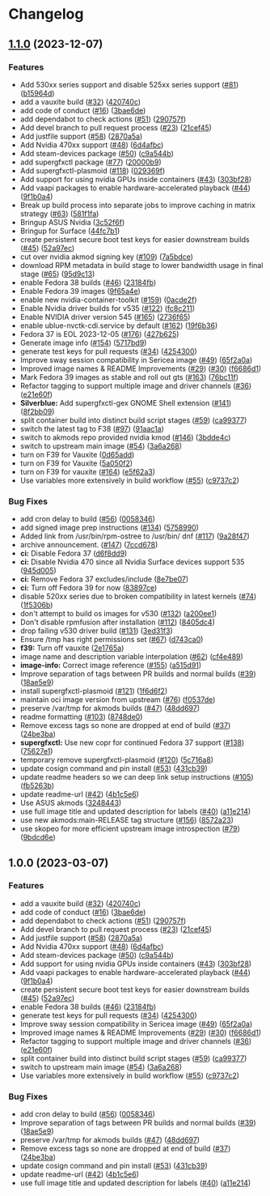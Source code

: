 # Changelog

## [1.1.0](https://github.com/ublue-os/surface-nvidia/compare/v1.0.0...v1.1.0) (2023-12-07)


### Features

* Add 530xx series support and disable 525xx series support ([#81](https://github.com/ublue-os/surface-nvidia/issues/81)) ([b15964d](https://github.com/ublue-os/surface-nvidia/commit/b15964d63c519e4771eb9bbad5233ba965d45cbd))
* add a vauxite build ([#32](https://github.com/ublue-os/surface-nvidia/issues/32)) ([420740c](https://github.com/ublue-os/surface-nvidia/commit/420740cebd61d3c4f727f8e5812bc7760b05869c))
* add code of conduct ([#16](https://github.com/ublue-os/surface-nvidia/issues/16)) ([3bae6de](https://github.com/ublue-os/surface-nvidia/commit/3bae6deda8428167370b820b84b94f571bcdea78))
* add dependabot to check actions ([#51](https://github.com/ublue-os/surface-nvidia/issues/51)) ([290757f](https://github.com/ublue-os/surface-nvidia/commit/290757f606881e0d64048d1b3cf7676c56500c15))
* Add devel branch to pull request process ([#23](https://github.com/ublue-os/surface-nvidia/issues/23)) ([21cef45](https://github.com/ublue-os/surface-nvidia/commit/21cef4521247eed7497b7d2bc3f43d26e07a8c7d))
* Add justfile support ([#58](https://github.com/ublue-os/surface-nvidia/issues/58)) ([2870a5a](https://github.com/ublue-os/surface-nvidia/commit/2870a5aaf154dd33ae1d8592dc2ad8a3e75a6021))
* Add Nvidia 470xx support ([#48](https://github.com/ublue-os/surface-nvidia/issues/48)) ([6d4afbc](https://github.com/ublue-os/surface-nvidia/commit/6d4afbc59dbc278065b7a1b483411b2dc39c347a))
* Add steam-devices package ([#50](https://github.com/ublue-os/surface-nvidia/issues/50)) ([c9a544b](https://github.com/ublue-os/surface-nvidia/commit/c9a544b6a165a349ca7d9953f8627bf01f361ca5))
* add supergfxctl package ([#77](https://github.com/ublue-os/surface-nvidia/issues/77)) ([20000b9](https://github.com/ublue-os/surface-nvidia/commit/20000b9aeab0ee5ad436ad394983dfb20baecb37))
* Add supergfxctl-plasmoid ([#118](https://github.com/ublue-os/surface-nvidia/issues/118)) ([029369f](https://github.com/ublue-os/surface-nvidia/commit/029369f836e170d7d8e15e52da1a4b03edce8a29))
* Add support for using nvidia GPUs inside containers ([#43](https://github.com/ublue-os/surface-nvidia/issues/43)) ([303bf28](https://github.com/ublue-os/surface-nvidia/commit/303bf28d71220264d979f01f7311c0abc7e9a0cc))
* Add vaapi packages to enable hardware-accelerated playback ([#44](https://github.com/ublue-os/surface-nvidia/issues/44)) ([9f1b0a4](https://github.com/ublue-os/surface-nvidia/commit/9f1b0a435655a2e252ccae55423f7a9a8749b475))
* Break up build process into separate jobs to improve caching in matrix strategy ([#63](https://github.com/ublue-os/surface-nvidia/issues/63)) ([581f1fa](https://github.com/ublue-os/surface-nvidia/commit/581f1fa78f3ff59d3405e2ab79e98960fa3d3c1e))
* Bringup ASUS Nvidia ([3c52f6f](https://github.com/ublue-os/surface-nvidia/commit/3c52f6ffba724cdd7a94b3422c6ce30e910df9d1))
* Bringup for Surface ([44fc7b1](https://github.com/ublue-os/surface-nvidia/commit/44fc7b1adf3a818c3e7d2c351b9d6f0b56b23f73))
* create persistent secure boot test keys for easier downstream builds ([#45](https://github.com/ublue-os/surface-nvidia/issues/45)) ([52a97ec](https://github.com/ublue-os/surface-nvidia/commit/52a97ec21aa21c1b33bd7ce636857de78c3fa9e6))
* cut over nvidia akmod signing key ([#109](https://github.com/ublue-os/surface-nvidia/issues/109)) ([7a5bdce](https://github.com/ublue-os/surface-nvidia/commit/7a5bdce97ceca5205b671332d0cac3491c8ef4dd))
* download RPM metadata in build stage to lower bandwidth usage in final stage ([#65](https://github.com/ublue-os/surface-nvidia/issues/65)) ([95d9c13](https://github.com/ublue-os/surface-nvidia/commit/95d9c132c2f8908d7b5e4fcf7362219286502bb4))
* enable Fedora 38 builds ([#46](https://github.com/ublue-os/surface-nvidia/issues/46)) ([23184fb](https://github.com/ublue-os/surface-nvidia/commit/23184fb880521e243c1a906c7181bc7298050836))
* Enable Fedora 39 images ([9f65a4e](https://github.com/ublue-os/surface-nvidia/commit/9f65a4edbc10743718fabc717f6c76e4669502c2))
* enable new nvidia-container-toolkit ([#159](https://github.com/ublue-os/surface-nvidia/issues/159)) ([0acde2f](https://github.com/ublue-os/surface-nvidia/commit/0acde2f31341370381f64a2b9529e1db03a09b11))
* Enable Nvidia driver builds for v535 ([#122](https://github.com/ublue-os/surface-nvidia/issues/122)) ([fc8c211](https://github.com/ublue-os/surface-nvidia/commit/fc8c2119da8331a1a3c532482c37e091511e89ac))
* Enable NVIDIA driver version 545 ([#165](https://github.com/ublue-os/surface-nvidia/issues/165)) ([2736f65](https://github.com/ublue-os/surface-nvidia/commit/2736f65ba9ec33c78f579851b7b80256af23539a))
* enable ublue-nvctk-cdi.service by default ([#162](https://github.com/ublue-os/surface-nvidia/issues/162)) ([19f6b36](https://github.com/ublue-os/surface-nvidia/commit/19f6b3677b2a41d356ed124b2c3cfb6dceb82eb5))
* Fedora 37 is EOL 2023-12-05 ([#176](https://github.com/ublue-os/surface-nvidia/issues/176)) ([427b625](https://github.com/ublue-os/surface-nvidia/commit/427b625808a767b4ecc2d6a92a4af71d688445cc))
* Generate image info ([#154](https://github.com/ublue-os/surface-nvidia/issues/154)) ([5717bd9](https://github.com/ublue-os/surface-nvidia/commit/5717bd9ee14c4d5990cb63d0ef62baa40c84a031))
* generate test keys for pull requests ([#34](https://github.com/ublue-os/surface-nvidia/issues/34)) ([4254300](https://github.com/ublue-os/surface-nvidia/commit/4254300a0032a1e08d98cd4cf97146d610597102))
* Improve sway session compatibility in Sericea image ([#49](https://github.com/ublue-os/surface-nvidia/issues/49)) ([65f2a0a](https://github.com/ublue-os/surface-nvidia/commit/65f2a0a2abe37ea2e63a23f39c060e4f67d60640))
* Improved image names & README Improvements ([#29](https://github.com/ublue-os/surface-nvidia/issues/29)) ([#30](https://github.com/ublue-os/surface-nvidia/issues/30)) ([f6686d1](https://github.com/ublue-os/surface-nvidia/commit/f6686d1bd6215bd4195ba144c2137e68755dc24e))
* Mark Fedora 39 images as stable and roll out gts ([#163](https://github.com/ublue-os/surface-nvidia/issues/163)) ([76bc11f](https://github.com/ublue-os/surface-nvidia/commit/76bc11f234ba9f6e9e979d9c888a43663df857bf))
* Refactor tagging to support multiple image and driver channels ([#36](https://github.com/ublue-os/surface-nvidia/issues/36)) ([e21e60f](https://github.com/ublue-os/surface-nvidia/commit/e21e60fc47b1b5618a18eb567b031007a0c6f6eb))
* **Silverblue:** Add supergfxctl-gex GNOME Shell extension ([#141](https://github.com/ublue-os/surface-nvidia/issues/141)) ([8f2bb09](https://github.com/ublue-os/surface-nvidia/commit/8f2bb095a40bfbce5857316bbbc364cfdffa0d7b))
* split container build into distinct build script stages ([#59](https://github.com/ublue-os/surface-nvidia/issues/59)) ([ca99377](https://github.com/ublue-os/surface-nvidia/commit/ca9937787fd68291930c0a61d56bf254f52d3430))
* switch the latest tag to F38 ([#97](https://github.com/ublue-os/surface-nvidia/issues/97)) ([91aac1a](https://github.com/ublue-os/surface-nvidia/commit/91aac1ad00cb78e86edb3f284a5d224f0146e0ef))
* switch to akmods repo provided nvidia kmod ([#146](https://github.com/ublue-os/surface-nvidia/issues/146)) ([3bdde4c](https://github.com/ublue-os/surface-nvidia/commit/3bdde4cb32fb9c6965c81fad026c504454554691))
* switch to upstream main image ([#54](https://github.com/ublue-os/surface-nvidia/issues/54)) ([3a6a268](https://github.com/ublue-os/surface-nvidia/commit/3a6a26853e8813439c38e05b5bd841db8821a9fc))
* turn on F39 for Vauxite ([0d65add](https://github.com/ublue-os/surface-nvidia/commit/0d65add535570a0e06fe9bcd6155bc90b99f9514))
* turn on F39 for Vauxite ([5a050f2](https://github.com/ublue-os/surface-nvidia/commit/5a050f2696c8842ffac78af93bcd1be8d1718c37))
* turn on F39 for vauxite ([#164](https://github.com/ublue-os/surface-nvidia/issues/164)) ([e5f62a3](https://github.com/ublue-os/surface-nvidia/commit/e5f62a3e1e8cca1a5b822865f27e6c12ac350490))
* Use variables more extensively in build workflow ([#55](https://github.com/ublue-os/surface-nvidia/issues/55)) ([c9737c2](https://github.com/ublue-os/surface-nvidia/commit/c9737c271e60679ff05050dcad4f60b30db8709f))


### Bug Fixes

* add cron delay to build ([#56](https://github.com/ublue-os/surface-nvidia/issues/56)) ([0058346](https://github.com/ublue-os/surface-nvidia/commit/0058346750096c225bbad537d3263b6bd7cbf345))
* add signed image prep instructions ([#134](https://github.com/ublue-os/surface-nvidia/issues/134)) ([5758990](https://github.com/ublue-os/surface-nvidia/commit/5758990646e2880f1639fd28974c234b5a15d0bf))
* Added link from /usr/bin/rpm-ostree to /usr/bin/ dnf ([#117](https://github.com/ublue-os/surface-nvidia/issues/117)) ([9a28f47](https://github.com/ublue-os/surface-nvidia/commit/9a28f471e787b7adce4b32920b96cc84cdb9c40a))
* archive announcement. ([#147](https://github.com/ublue-os/surface-nvidia/issues/147)) ([7ccd678](https://github.com/ublue-os/surface-nvidia/commit/7ccd6787036a502ffec3da9dd695a5f4ea62c673))
* **ci:** Disable Fedora 37 ([d6f8dd9](https://github.com/ublue-os/surface-nvidia/commit/d6f8dd9d0093aecb0e0f44f69f027cab157673af))
* **ci:** Disable Nvidia 470 since all Nvidia Surface devices support 535 ([945d005](https://github.com/ublue-os/surface-nvidia/commit/945d005b0229fdf3749339a25595a4695623047e))
* **ci:** Remove Fedora 37 excludes/include ([8e7be07](https://github.com/ublue-os/surface-nvidia/commit/8e7be07c340589c02105c6333def21e4d4181c24))
* **ci:** Turn off Fedora 39 for now ([83897ce](https://github.com/ublue-os/surface-nvidia/commit/83897ced1ba6c6478c1dbf39b5f18c8aa2a4e751))
* disable 520xx series due to broken compatibility in latest kernels ([#74](https://github.com/ublue-os/surface-nvidia/issues/74)) ([1f5306b](https://github.com/ublue-os/surface-nvidia/commit/1f5306bf30651aac2486dcce0e8785112bdb2f38))
* don't attempt to build os images for v530 ([#132](https://github.com/ublue-os/surface-nvidia/issues/132)) ([a200ee1](https://github.com/ublue-os/surface-nvidia/commit/a200ee17f416d317271d2eb138128c82cb03b2c9))
* Don't disable rpmfusion after installation ([#112](https://github.com/ublue-os/surface-nvidia/issues/112)) ([8405dc4](https://github.com/ublue-os/surface-nvidia/commit/8405dc42be847b4a75434725066715553fa13ee3))
* drop failing v530 driver build ([#131](https://github.com/ublue-os/surface-nvidia/issues/131)) ([3ed31f3](https://github.com/ublue-os/surface-nvidia/commit/3ed31f33e11bb4dd3a3cacf595346fed4aef6861))
* Ensure /tmp has right permissions set ([#67](https://github.com/ublue-os/surface-nvidia/issues/67)) ([d743ca0](https://github.com/ublue-os/surface-nvidia/commit/d743ca0a0afd3572e2af83c1d075398d17db9c33))
* **f39:** Turn off vauxite ([2e1765a](https://github.com/ublue-os/surface-nvidia/commit/2e1765a4bbfddf74a83ae3d2c26810f932edb4c5))
* image name and description variable interpolation ([#62](https://github.com/ublue-os/surface-nvidia/issues/62)) ([cf4e489](https://github.com/ublue-os/surface-nvidia/commit/cf4e489c60871cc1bcf3fcd0f797bfbe22bd5731))
* **image-info:** Correct image reference ([#155](https://github.com/ublue-os/surface-nvidia/issues/155)) ([a515d91](https://github.com/ublue-os/surface-nvidia/commit/a515d916002f9a0f9262b53f7bc4c9205b9b3bd7))
* Improve separation of tags between PR builds and normal builds ([#39](https://github.com/ublue-os/surface-nvidia/issues/39)) ([18ae5e9](https://github.com/ublue-os/surface-nvidia/commit/18ae5e951bde4024f0a8e02b4d424402962f8853))
* install supergfxctl-plasmoid ([#121](https://github.com/ublue-os/surface-nvidia/issues/121)) ([1f6d6f2](https://github.com/ublue-os/surface-nvidia/commit/1f6d6f2da87912a2e716bc1f9084228c627c617a))
* maintain oci image version from upstream ([#76](https://github.com/ublue-os/surface-nvidia/issues/76)) ([f0537de](https://github.com/ublue-os/surface-nvidia/commit/f0537de2c808b6e12fdb3962e401bc34389aefa6))
* preserve /var/tmp for akmods builds ([#47](https://github.com/ublue-os/surface-nvidia/issues/47)) ([48dd697](https://github.com/ublue-os/surface-nvidia/commit/48dd697ff4cab166256603db34a43ccd13884f8f))
* readme formatting ([#103](https://github.com/ublue-os/surface-nvidia/issues/103)) ([8748de0](https://github.com/ublue-os/surface-nvidia/commit/8748de008df00c9af097729542f85930b35ba95f))
* Remove excess tags so none are dropped at end of build ([#37](https://github.com/ublue-os/surface-nvidia/issues/37)) ([24be3ba](https://github.com/ublue-os/surface-nvidia/commit/24be3ba6b005ea8229a8523b519a51acb64c103e))
* **supergfxctl:** Use new copr for continued Fedora 37 support ([#138](https://github.com/ublue-os/surface-nvidia/issues/138)) ([75627e1](https://github.com/ublue-os/surface-nvidia/commit/75627e140689404e6e3de18f2b86adb88dbe3529))
* temporary remove supergfxctl-plasmoid ([#120](https://github.com/ublue-os/surface-nvidia/issues/120)) ([5c716a8](https://github.com/ublue-os/surface-nvidia/commit/5c716a8178dd5a07970bcdf94302fd7d033c6824))
* update cosign command and pin install ([#53](https://github.com/ublue-os/surface-nvidia/issues/53)) ([431cb39](https://github.com/ublue-os/surface-nvidia/commit/431cb395cdbf1384f31c80e6b62fe2906ffa5f6c))
* update readme headers so we can deep link setup instructions ([#105](https://github.com/ublue-os/surface-nvidia/issues/105)) ([fb5263b](https://github.com/ublue-os/surface-nvidia/commit/fb5263b331827d8c51c8e6644a847b4a1c835f12))
* update readme-url ([#42](https://github.com/ublue-os/surface-nvidia/issues/42)) ([4b1c5e6](https://github.com/ublue-os/surface-nvidia/commit/4b1c5e6bc5285d82347881323885701899695cf3))
* Use ASUS akmods ([3248443](https://github.com/ublue-os/surface-nvidia/commit/324844351a88a64cc26728091ebf1f2e10886489))
* use full image title and updated description for labels ([#40](https://github.com/ublue-os/surface-nvidia/issues/40)) ([a11e214](https://github.com/ublue-os/surface-nvidia/commit/a11e21496a60a51c2b89e5a5a8267fc30fd90f21))
* use new akmods:main-RELEASE tag structure ([#156](https://github.com/ublue-os/surface-nvidia/issues/156)) ([8572a23](https://github.com/ublue-os/surface-nvidia/commit/8572a23698b36b2fcdf28d87e980c3c9ec95cacc))
* use skopeo for more efficient upstream image introspection ([#79](https://github.com/ublue-os/surface-nvidia/issues/79)) ([9bdcd6e](https://github.com/ublue-os/surface-nvidia/commit/9bdcd6eff5b1cf0d5d8db3b69af6d7fabfce3e18))

## 1.0.0 (2023-03-07)


### Features

* add a vauxite build ([#32](https://github.com/ublue-os/nvidia/issues/32)) ([420740c](https://github.com/ublue-os/nvidia/commit/420740cebd61d3c4f727f8e5812bc7760b05869c))
* add code of conduct ([#16](https://github.com/ublue-os/nvidia/issues/16)) ([3bae6de](https://github.com/ublue-os/nvidia/commit/3bae6deda8428167370b820b84b94f571bcdea78))
* add dependabot to check actions ([#51](https://github.com/ublue-os/nvidia/issues/51)) ([290757f](https://github.com/ublue-os/nvidia/commit/290757f606881e0d64048d1b3cf7676c56500c15))
* Add devel branch to pull request process ([#23](https://github.com/ublue-os/nvidia/issues/23)) ([21cef45](https://github.com/ublue-os/nvidia/commit/21cef4521247eed7497b7d2bc3f43d26e07a8c7d))
* Add justfile support ([#58](https://github.com/ublue-os/nvidia/issues/58)) ([2870a5a](https://github.com/ublue-os/nvidia/commit/2870a5aaf154dd33ae1d8592dc2ad8a3e75a6021))
* Add Nvidia 470xx support ([#48](https://github.com/ublue-os/nvidia/issues/48)) ([6d4afbc](https://github.com/ublue-os/nvidia/commit/6d4afbc59dbc278065b7a1b483411b2dc39c347a))
* Add steam-devices package ([#50](https://github.com/ublue-os/nvidia/issues/50)) ([c9a544b](https://github.com/ublue-os/nvidia/commit/c9a544b6a165a349ca7d9953f8627bf01f361ca5))
* Add support for using nvidia GPUs inside containers ([#43](https://github.com/ublue-os/nvidia/issues/43)) ([303bf28](https://github.com/ublue-os/nvidia/commit/303bf28d71220264d979f01f7311c0abc7e9a0cc))
* Add vaapi packages to enable hardware-accelerated playback ([#44](https://github.com/ublue-os/nvidia/issues/44)) ([9f1b0a4](https://github.com/ublue-os/nvidia/commit/9f1b0a435655a2e252ccae55423f7a9a8749b475))
* create persistent secure boot test keys for easier downstream builds ([#45](https://github.com/ublue-os/nvidia/issues/45)) ([52a97ec](https://github.com/ublue-os/nvidia/commit/52a97ec21aa21c1b33bd7ce636857de78c3fa9e6))
* enable Fedora 38 builds ([#46](https://github.com/ublue-os/nvidia/issues/46)) ([23184fb](https://github.com/ublue-os/nvidia/commit/23184fb880521e243c1a906c7181bc7298050836))
* generate test keys for pull requests ([#34](https://github.com/ublue-os/nvidia/issues/34)) ([4254300](https://github.com/ublue-os/nvidia/commit/4254300a0032a1e08d98cd4cf97146d610597102))
* Improve sway session compatibility in Sericea image ([#49](https://github.com/ublue-os/nvidia/issues/49)) ([65f2a0a](https://github.com/ublue-os/nvidia/commit/65f2a0a2abe37ea2e63a23f39c060e4f67d60640))
* Improved image names & README Improvements ([#29](https://github.com/ublue-os/nvidia/issues/29)) ([#30](https://github.com/ublue-os/nvidia/issues/30)) ([f6686d1](https://github.com/ublue-os/nvidia/commit/f6686d1bd6215bd4195ba144c2137e68755dc24e))
* Refactor tagging to support multiple image and driver channels ([#36](https://github.com/ublue-os/nvidia/issues/36)) ([e21e60f](https://github.com/ublue-os/nvidia/commit/e21e60fc47b1b5618a18eb567b031007a0c6f6eb))
* split container build into distinct build script stages ([#59](https://github.com/ublue-os/nvidia/issues/59)) ([ca99377](https://github.com/ublue-os/nvidia/commit/ca9937787fd68291930c0a61d56bf254f52d3430))
* switch to upstream main image ([#54](https://github.com/ublue-os/nvidia/issues/54)) ([3a6a268](https://github.com/ublue-os/nvidia/commit/3a6a26853e8813439c38e05b5bd841db8821a9fc))
* Use variables more extensively in build workflow ([#55](https://github.com/ublue-os/nvidia/issues/55)) ([c9737c2](https://github.com/ublue-os/nvidia/commit/c9737c271e60679ff05050dcad4f60b30db8709f))


### Bug Fixes

* add cron delay to build ([#56](https://github.com/ublue-os/nvidia/issues/56)) ([0058346](https://github.com/ublue-os/nvidia/commit/0058346750096c225bbad537d3263b6bd7cbf345))
* Improve separation of tags between PR builds and normal builds ([#39](https://github.com/ublue-os/nvidia/issues/39)) ([18ae5e9](https://github.com/ublue-os/nvidia/commit/18ae5e951bde4024f0a8e02b4d424402962f8853))
* preserve /var/tmp for akmods builds ([#47](https://github.com/ublue-os/nvidia/issues/47)) ([48dd697](https://github.com/ublue-os/nvidia/commit/48dd697ff4cab166256603db34a43ccd13884f8f))
* Remove excess tags so none are dropped at end of build ([#37](https://github.com/ublue-os/nvidia/issues/37)) ([24be3ba](https://github.com/ublue-os/nvidia/commit/24be3ba6b005ea8229a8523b519a51acb64c103e))
* update cosign command and pin install ([#53](https://github.com/ublue-os/nvidia/issues/53)) ([431cb39](https://github.com/ublue-os/nvidia/commit/431cb395cdbf1384f31c80e6b62fe2906ffa5f6c))
* update readme-url ([#42](https://github.com/ublue-os/nvidia/issues/42)) ([4b1c5e6](https://github.com/ublue-os/nvidia/commit/4b1c5e6bc5285d82347881323885701899695cf3))
* use full image title and updated description for labels ([#40](https://github.com/ublue-os/nvidia/issues/40)) ([a11e214](https://github.com/ublue-os/nvidia/commit/a11e21496a60a51c2b89e5a5a8267fc30fd90f21))
